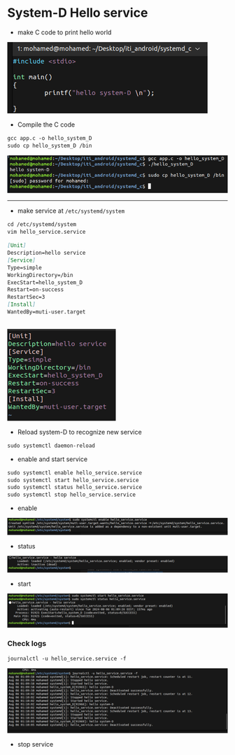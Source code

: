 # System-D Hello service

- make C code to print hello world

![Untitled](System-D%20Hello%20service%201c35eb192cb14a1aad1c43036e982aa6/Untitled.png)

- Compile the C code

```markdown
gcc app.c -o hello_system_D
sudo cp hello_system_D /bin
```

![Untitled](System-D%20Hello%20service%201c35eb192cb14a1aad1c43036e982aa6/Untitled%201.png)

---

- make service at `/etc/systemd/system`

```markdown
cd /etc/systemd/system
vim hello_service.service
```

```markdown
[Unit]
Description=hello service
[Service]
Type=simple
WorkingDirectory=/bin
ExecStart=hello_system_D
Restart=on-success
RestartSec=3
[Install]
WantedBy=muti-user.target
                     
```

![Untitled](System-D%20Hello%20service%201c35eb192cb14a1aad1c43036e982aa6/Untitled%202.png)

- Reload system-D to recognize new service

```markdown
sudo systemctl daemon-reload
```

- enable and start service

```markdown
sudo systemctl enable hello_service.service
sudo systemctl start hello_service.service
sudo systemctl status hello_service.service
sudo systemctl stop hello_service.service
```

- enable

![Untitled](System-D%20Hello%20service%201c35eb192cb14a1aad1c43036e982aa6/Untitled%203.png)

- status

![Untitled](System-D%20Hello%20service%201c35eb192cb14a1aad1c43036e982aa6/Untitled%204.png)

- start

![Untitled](System-D%20Hello%20service%201c35eb192cb14a1aad1c43036e982aa6/Untitled%205.png)

### Check logs

```markdown
journalctl -u hello_service.service -f
```

![Untitled](System-D%20Hello%20service%201c35eb192cb14a1aad1c43036e982aa6/Untitled%206.png)

- stop service